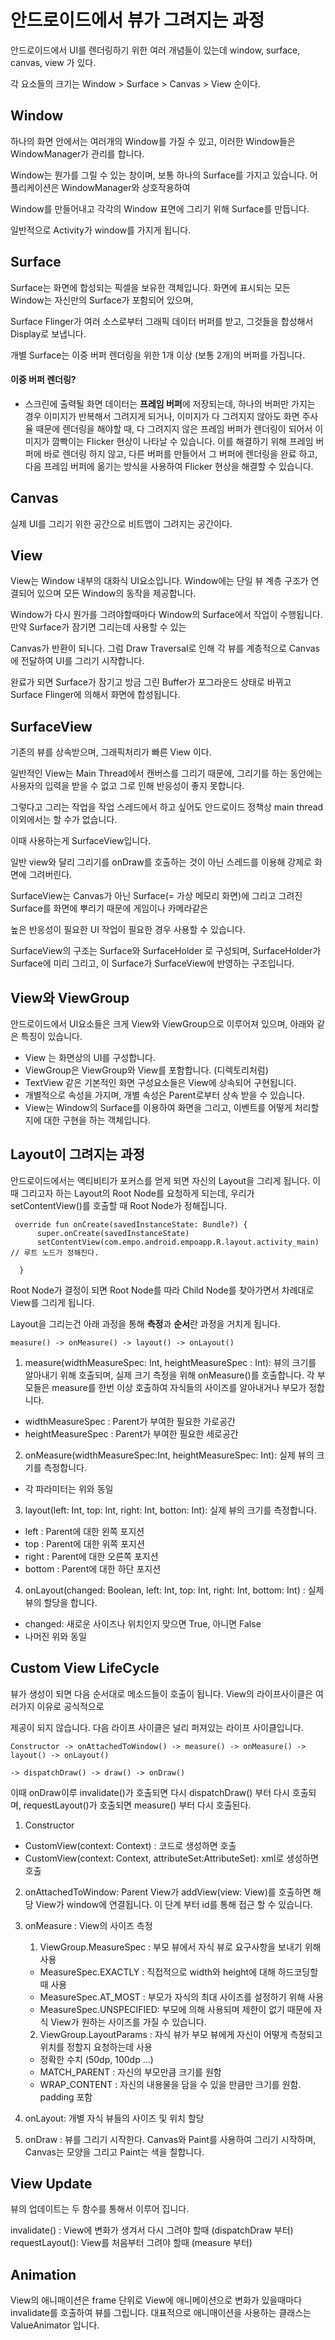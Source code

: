 # 안드로이드에서 뷰가 그려지는 과정
  
  
  안드로이드에서 UI를 렌더링하기 위한 여러 개념들이 있는데 window, surface, canvas, view 가 있다.
  
  각 요소들의 크기는 Window > Surface > Canvas > View 순이다.
  
  
  ## Window
  
  하나의 화면 안에서는 여러개의 Window를 가질 수 있고, 이러한 Window들은 WindowManager가 관리를 합니다.
  
  Window는 뭔가를 그릴 수 있는 창이며, 보통 하나의 Surface를 가지고 있습니다. 어플리케이션은 WindowManager와 상호작용하여
  
  Window를 만들어내고 각각의 Window 표면에 그리기 위해 Surface를 만듭니다.
  
  일반적으로 Activity가 window를 가지게 됩니다.
  
  
  ## Surface
  
  Surface는 화면에 합성되는 픽셀을 보유한 객체입니다. 화면에 표시되는 모든 Window는 자신만의 Surface가 포함되어 있으며,
  
  Surface Flinger가 여러 소스로부터 그래픽 데이터 버퍼를 받고, 그것들을 합성해서 Display로 보냅니다.
  
  개별 Surface는 이중 버퍼 렌더링을 위한 1개 이상 (보통 2개)의 버퍼를 가집니다.
  
  
  #### 이중 버퍼 렌더링?
  
  - 스크린에 출력될 화면 데이터는 **프레임 버퍼**에 저장되는데, 하나의 버퍼만 가지는 경우 이미지가 반복해서 그려지게 되거나, 이미지가 다 그려지지 않아도
    화면 주사율 때문에 렌더링을 해야할 때, 다 그려지지 않은 프레임 버퍼가 렌더링이 되어서 이미지가 깜빡이는 Flicker 현상이 나타날 수 있습니다.
    이를 해결하기 위해 프레임 버퍼에 바로 렌더링 하지 않고, 다른 버퍼를 만들어서 그 버퍼에 렌더링을 완료 하고, 다음 프레임 버퍼에 옮기는 방식을 사용하여 Flicker 현상을 해결할 수 있습니다.
  
  
  ## Canvas
  
  실제 UI를 그리기 위한 공간으로 비트맵이 그려지는 공간이다.
  
  
  ## View
  
  View는 Window 내부의 대화식 UI요소입니다. Window에는 단일 뷰 계층 구조가 연결되어 있으며 모든 Window의 동작을 제공합니다.
  
   Window가 다시 뭔가를 그려야할때마다 Window의 Surface에서 작업이 수행됩니다. 만약 Surface가 잠기면 그리는데 사용할 수 있는
   
   Canvas가 반환이 되니다. 그럼 Draw Traversal로 인해 각 뷰를 계층적으로 Canvas에 전달하여 UI를 그리기 시작합니다.
  
   완료가 되면 Surface가 잠기고 방금 그린 Buffer가 포그라운드 상태로 바뀌고 Surface Flinger에 의해서 화면에 합성됩니다.
   
   
  ## SurfaceView
  
  기존의 뷰를 상속받으며, 그래픽처리가 빠른 View 이다.
  
  일반적인 View는 Main Thread에서 캔버스를 그리기 때문에, 그리기를 하는 동안에는 사용자의 입력을 받을 수 없고 그로 인해 반응성이 좋지 못합니다.
  
  그렇다고 그리는 작업을 작업 스레드에서 하고 싶어도 안드로이드 정책상 main thread 이외에서는 할 수가 없습니다.
  
  이때 사용하는게 SurfaceView입니다.
  
  일반 view와 달리 그리기를 onDraw를 호출하는 것이 아닌 스레드를 이용해 강제로 화면에 그려버린다.
  
  SurfaceView는 Canvas가 아닌 Surface(= 가상 메모리 화면)에 그리고 그려진 Surface를 화면에 뿌리기 때문에 게임이나 카메라같은 
  
  높은 반응성이 필요한 UI 작업이 필요한 경우 사용할 수 있습니다.
  
  SurfaceView의 구조는 Surface와 SurfaceHolder 로 구성되며, SurfaceHolder가 Surface에 미리 그리고, 이 Surface가 SurfaceView에 반영하는 구조입니다.
  
  ## View와 ViewGroup
  
  안드로이드에서 UI요소들은 크게 View와 ViewGroup으로 이루어져 있으며, 아래와 같은 특징이 있습니다.
  
  - View 는 화면상의 UI를 구성합니다.
  - ViewGroup은 ViewGroup와 View를 포함합니다. (디렉토리처럼)
  - TextView 같은 기본적인 화면 구성요소들은 View에 상속되어 구현됩니다.
  - 개별적으로 속성을 가지며, 개별 속성은 Parent로부터 상속 받을 수 있습니다.
  - View는 Window의 Surface를 이용하여 화면을 그리고, 이벤트를 어떻게 처리할지에 대한 구현을 하는 객체입니다.
  
  
  ## Layout이 그려지는 과정
  
  안드로이드에서는 액티비티가 포커스를 얻게 되면 자신의 Layout을 그리게 됩니다.
  이때 그리고자 하는 Layout의 Root Node를 요청하게 되는데, 우리가 setContentView()를 호출할 때 Root Node가 정해집니다.
  
  ```
   override fun onCreate(savedInstanceState: Bundle?) {
        super.onCreate(savedInstanceState)
        setContentView(com.empo.android.empoapp.R.layout.activity_main) // 루트 노드가 정해진다.

    }
  ```
  
  Root Node가 결정이 되면 Root Node를 따라 Child Node를 찾아가면서 차례대로 View를 그리게 됩니다.
  
  Layout을 그리는건 아래 과정을 통해 **측정**과 **순서**란 과정을 거치게 됩니다.
  
  ```
  measure() -> onMeasure() -> layout() -> onLayout()
  ```
  
  1. measure(widthMeasureSpec: Int, heightMeasureSpec : Int): 뷰의 크기를 알아내기 위해 호출되며, 실제 크기 측정을 위해 onMeasure()를 호출합니다.
  각 부모들은 measure를 한번 이상 호출하여 자식들의 사이즈를 알아내거나 부모가 정합니다.
  
   - widthMeasureSpec : Parent가 부여한 필요한 가로공간
   - heightMeasureSpec : Parent가 부여한 필요한 세로공간
   
   
  2. onMeasure(widthMeasureSpec:Int, heightMeasureSpec: Int): 실제 뷰의 크기를 측정합니다.
  
   - 각 파라미터는 위와 동일
  
  
  3. layout(left: Int, top: Int, right: Int, botton: Int): 실제 뷰의 크기를 측정합니다.
  
   - left : Parent에 대한 왼쪽 포지션
   - top : Parent에 대한 위쪽 포지션
   - right : Parent에 대한 오른쪽 포지션
   - bottom : Parent에 대한 하단 포지션
   
   
  4. onLayout(changed: Boolean, left: Int, top: Int, right: Int, bottom: Int) : 실제 뷰의 할당을 합니다.
   
   - changed: 새로운 사이즈나 위치인지 맞으면 True, 아니면 False
   - 나머진 위와 동일
  
  
  ## Custom View LifeCycle
  
  뷰가 생성이 되면 다음 순서대로 메소드들이 호출이 됩니다. View의 라이프사이클은 여러가지 이유로 공식적으로
  
  제공이 되지 않습니다. 다음 라이프 사이클은 널리 퍼져있는 라이프 사이클입니다.
  
  ```
  Constructor -> onAttachedToWindow() -> measure() -> onMeasure() -> layout() -> onLayout()
  
  -> dispatchDraw() -> draw() -> onDraw()
  ```
  
  이때 onDraw이루 invalidate()가 호출되면 다시 dispatchDraw() 부터 다시 호출되며,
  requestLayout()가 호출되면 measure() 부터 다시 호출된다.
  
  1. Constructor
  
   - CustomView(context: Context) : 코드로 생성하면 호출
   - CustomView(context: Context, attributeSet:AttributeSet): xml로 생성하면 호출
    
  2. onAttachedToWindow: Parent View가 addView(view: View)를 호출하면 해당 View가 window에 연결됩니다.
    이 단계 부터 id를 통해 접근 할 수 있습니다.
    
  3. onMeasure : View의 사이즈 측정
  
     1. ViewGroup.MeasureSpec : 부모 뷰에서 자식 뷰로 요구사항을 보내기 위해 사용
      - MeasureSpec.EXACTLY : 직접적으로 width와 height에 대해 하드코딩할 때 사용
      - MeasureSpec.AT_MOST : 부모가 자식의 최대 사이즈를 설정하기 위해 사용
      - MeasureSpec.UNSPECIFIED: 부모에 의해 사용되며 제한이 없기 때문에 자식 View가 원하는 사이즈를 가질 수 있습니다.
        
        
     2. ViewGroup.LayoutParams : 자식 뷰가 부모 뷰에게 자신이 어떻게 측정되고 위치를 정할지 요청하는데 사용
      - 정확한 수치 (50dp, 100dp ...)
      - MATCH_PARENT : 자신의 부모만큼 크기를 원함
      - WRAP_CONTENT : 자신의 내용물을 담을 수 있을 만큼만 크기를 원함. padding 포함
      
  4. onLayout: 개별 자식 뷰들의 사이즈 및 위치 할당
  5. onDraw : 뷰를 그리기 시작한다. Canvas와 Paint를 사용하여 그리기 시작하며, Canvas는 모양을 그리고 Paint는 색을 칠합니다.
  
  
  ## View Update
  
  뷰의 업데이트는 두 함수를 통해서 이루어 집니다.
  
  invalidate() : View에 변화가 생겨서 다시 그려야 할때 (dispatchDraw 부터)
  requestLayout(): View를 처음부터 그려야 할때 (measure 부터)
  
  
  ## Animation
  
  View의 애니매이션은 frame 단위로 View에 애니메이션으로 변화가 있을때마다 invalidate를 호출하여 뷰를 그립니다. 대표적으로 애니매이션을 사용하는 클래스는 ValueAnimator 입니다.
  
  
  
  
  
